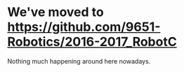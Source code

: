 # We've moved to https://github.com/9651-Robotics/2016-2017_RobotC

Nothing much happening around here nowadays.
